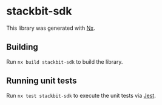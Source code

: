# stackbit-sdk

This library was generated with [Nx](https://nx.dev).

## Building

Run `nx build stackbit-sdk` to build the library.

## Running unit tests

Run `nx test stackbit-sdk` to execute the unit tests via [Jest](https://jestjs.io).
